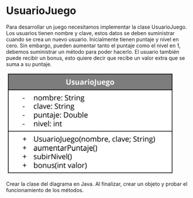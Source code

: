 
# UsuarioJuego

Para desarrollar un juego necesitamos implementar la clase UsuarioJuego. Los usuarios tienen nombre y clave, estos datos se deben suministrar cuando se crea un nuevo usuario. Inicialmente tienen puntaje y nivel en cero. Sin embargo, pueden aumentar tanto el puntaje como el nivel en 1, debemos suministrar un método para poder hacerlo. El usuario también puede recibir un bonus, esto quiere decir que recibe un valor extra que se suma a su puntaje.

![UML-UsuarioJuego]( https://github.com/soymilidev/JAVA-I/blob/main/C05/C5-Mesa/img/UsuarioJuego.png)

Crear la clase del diagrama en Java. Al finalizar, crear un objeto y probar el funcionamiento de los métodos.